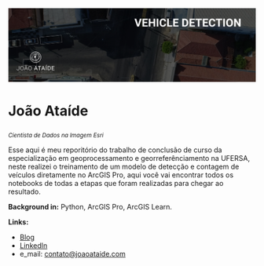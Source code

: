 
<p align="center">
  <img src="bannerr.jpg" >
</p>

# João Ataíde
<sub>*Cientista de Dados na Imagem Esri*</sub>

Esse aqui é meu reporitório do trabalho de conclusão de curso da especialização em geoprocessamento e georreferênciamento na UFERSA, neste realizei o treinamento de um modelo de detecção e contagem de veículos diretamente no ArcGIS Pro, aqui você vai encontrar todos os notebooks de todas a etapas que foram realizadas para chegar ao resultado.

**Background in:** Python, ArcGIS Pro, ArcGIS Learn.

**Links:**
* [Blog](https://www.joaoataide.com)
* [LinkedIn](https://www.linkedin.com/in/joaoataidee/)
* e_mail: contato@joaoataide.com


